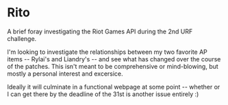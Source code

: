 # Rito
A brief foray investigating the Riot Games API during the 2nd URF challenge.

I'm looking to investigate the relationships between my two favorite AP items -- Rylai's and Liandry's -- and see what has changed 
over the course of the patches.  This isn't meant to be comprehensive or mind-blowing, but mostly a personal interest and excersice.

Ideally it will culminate in a functional webpage at some point -- whether or I can get there by the deadline of the 31st is another issue entirely :)
